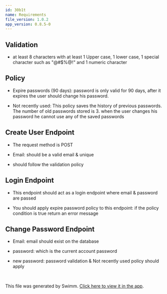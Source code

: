 ```yaml
---
id: 30b1t
name: Requirements
file_version: 1.0.2
app_version: 0.8.5-0
---
```


## Validation

*   at least 8 characters with at least 1 Upper case, 1 lower case, 1 special character such as "@#$%@!" and 1 numeric character
    

## Policy

*   Expire passwords (90 days): password is only valid for 90 days, after it expires the user should change his password.
    
*   Not recently used: This policy saves the history of previous passwords. The number of old passwords stored is 3. when the user changes his password he cannot use any of the saved passwords
    

## Create User Endpoint

*   The request method is POST
    
*   Email: should be a valid email & unique
    
*   should follow the validation policy
    

## Login Endpoint

*   This endpoint should act as a login endpoint where email & password are passed
    
*   You should apply expire password policy to this endpoint: if the policy condition is true return an error message
    

## Change Password Endpoint

*   Email: email should exist on the database
    
*   password: which is the current account password
    
*   new password: password validation & Not recently used policy should apply

<br/>

This file was generated by Swimm. [Click here to view it in the app](https://app.swimm.io/repos/Z2l0aHViJTNBJTNBcGFzc3dvcmQtcG9saWN5JTNBJTNBQmFzay1IZWFsdGg=/docs/30b1t).